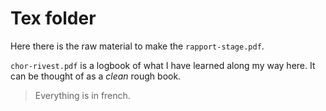 # Tex folder

Here there is the raw material to make the `rapport-stage.pdf`.

`chor-rivest.pdf` is a logbook of what I have learned along my way here. It can be thought of as a *clean* rough book.

> Everything is in french.
